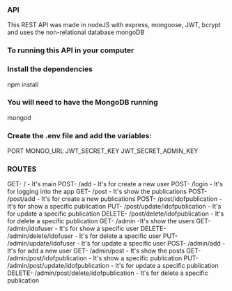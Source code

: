 ### API
This REST API was made in nodeJS with express, mongoose, JWT, bcrypt and uses the non-relational database mongoDB
### To running this API in your computer

### Install the dependencies
npm install

### You will need to have the MongoDB running
mongod

### Create the .env file and add the variables:
PORT
MONGO_URL
JWT_SECRET_KEY
JWT_SECRET_ADMIN_KEY

### ROUTES

GET- / - It's main
POST- /add - It's for create a new user
POST- /login - It's for logging into the app
GET- /post - It's show the publications
POST- /post/add - It's for create a new publications
POST- /post/idofpublication - It's for show a specific publication
PUT- /post/update/idofpublication - It's for update a specific publication
DELETE- /post/delete/idofpublication - It's for delete a specific publication
GET- /admin  -It's show the users
GET- /admin/idofuser - It's for show a specific user
DELETE- /admin/delete/idofuser - It's for delete a specific user
PUT- /admin/update/idofuser - It's for update a specific user
POST- /admin/add - It's for add a new user
GET- /admin/post - It's show the posts
GET- /admin/post/idofpublication - It's show a specific publication
PUT- /admin/post/update/idofpublication - It's for update a specific publication
DELETE- /admin/post/delete/idofpublication - It's for delete a specific publication